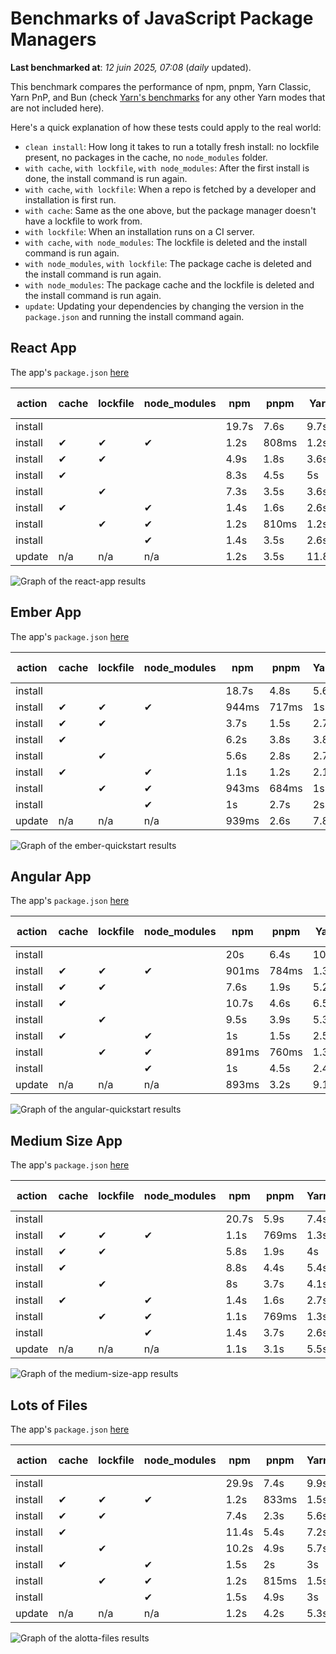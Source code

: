 # Benchmarks of JavaScript Package Managers

**Last benchmarked at**: _12 juin 2025, 07:08_ (_daily_ updated).

This benchmark compares the performance of npm, pnpm, Yarn Classic, Yarn PnP, and Bun (check [Yarn's benchmarks](https://yarnpkg.com/benchmarks) for any other Yarn modes that are not included here).

Here's a quick explanation of how these tests could apply to the real world:

- `clean install`: How long it takes to run a totally fresh install: no lockfile present, no packages in the cache, no `node_modules` folder.
- `with cache`, `with lockfile`, `with node_modules`: After the first install is done, the install command is run again.
- `with cache`, `with lockfile`: When a repo is fetched by a developer and installation is first run.
- `with cache`: Same as the one above, but the package manager doesn't have a lockfile to work from.
- `with lockfile`: When an installation runs on a CI server.
- `with cache`, `with node_modules`: The lockfile is deleted and the install command is run again.
- `with node_modules`, `with lockfile`: The package cache is deleted and the install command is run again.
- `with node_modules`: The package cache and the lockfile is deleted and the install command is run again.
- `update`: Updating your dependencies by changing the version in the `package.json` and running the install command again.

## React App

The app's `package.json` [here](./fixtures/react-app/package.json)

| action  | cache | lockfile | node_modules| npm | pnpm | Yarn | Yarn PnP | Bun |
| ---     | ---   | ---      | ---         | --- | ---  | ---  | ---      | --- |
| install |       |          |             | 19.7s | 7.6s | 9.7s | 2.6s | 2s |
| install | ✔     | ✔        | ✔           | 1.2s | 808ms | 1.2s | n/a | 35ms |
| install | ✔     | ✔        |             | 4.9s | 1.8s | 3.6s | 982ms | 458ms |
| install | ✔     |          |             | 8.3s | 4.5s | 5s | 2.3s | 432ms |
| install |       | ✔        |             | 7.3s | 3.5s | 3.6s | 973ms | 429ms |
| install | ✔     |          | ✔           | 1.4s | 1.6s | 2.6s | n/a | 36ms |
| install |       | ✔        | ✔           | 1.2s | 810ms | 1.2s | n/a | 31ms |
| install |       |          | ✔           | 1.4s | 3.5s | 2.6s | n/a | 31ms |
| update  | n/a | n/a | n/a | 1.2s | 3.5s | 11.8s | 3s | 35ms |

<img alt="Graph of the react-app results" src="results/img/react-app.svg" />

## Ember App

The app's `package.json` [here](./fixtures/ember-quickstart/package.json)

| action  | cache | lockfile | node_modules| npm | pnpm | Yarn | Yarn PnP | Bun |
| ---     | ---   | ---      | ---         | --- | ---  | ---  | ---      | --- |
| install |       |          |             | 18.7s | 4.8s | 5.6s | 2.3s | 1.4s |
| install | ✔     | ✔        | ✔           | 944ms | 717ms | 1s | n/a | 28ms |
| install | ✔     | ✔        |             | 3.7s | 1.5s | 2.7s | 865ms | 366ms |
| install | ✔     |          |             | 6.2s | 3.8s | 3.8s | 1.9s | 370ms |
| install |       | ✔        |             | 5.6s | 2.8s | 2.7s | 872ms | 351ms |
| install | ✔     |          | ✔           | 1.1s | 1.2s | 2.1s | n/a | 28ms |
| install |       | ✔        | ✔           | 943ms | 684ms | 1s | n/a | 28ms |
| install |       |          | ✔           | 1s | 2.7s | 2s | n/a | 27ms |
| update  | n/a | n/a | n/a | 939ms | 2.6s | 7.8s | 2.7s | 29ms |

<img alt="Graph of the ember-quickstart results" src="results/img/ember-quickstart.svg" />

## Angular App

The app's `package.json` [here](./fixtures/angular-quickstart/package.json)

| action  | cache | lockfile | node_modules| npm | pnpm | Yarn | Yarn PnP | Bun |
| ---     | ---   | ---      | ---         | --- | ---  | ---  | ---      | --- |
| install |       |          |             | 20s | 6.4s | 10.7s | 2.7s | 1.9s |
| install | ✔     | ✔        | ✔           | 901ms | 784ms | 1.3s | n/a | 30ms |
| install | ✔     | ✔        |             | 7.6s | 1.9s | 5.2s | 1.2s | 889ms |
| install | ✔     |          |             | 10.7s | 4.6s | 6.5s | 2.3s | 846ms |
| install |       | ✔        |             | 9.5s | 3.9s | 5.3s | 1.2s | 846ms |
| install | ✔     |          | ✔           | 1s | 1.5s | 2.5s | n/a | 29ms |
| install |       | ✔        | ✔           | 891ms | 760ms | 1.3s | n/a | 27ms |
| install |       |          | ✔           | 1s | 4.5s | 2.4s | n/a | 29ms |
| update  | n/a | n/a | n/a | 893ms | 3.2s | 9.1s | 2.5s | 34ms |

<img alt="Graph of the angular-quickstart results" src="results/img/angular-quickstart.svg" />

## Medium Size App

The app's `package.json` [here](./fixtures/medium-size-app/package.json)

| action  | cache | lockfile | node_modules| npm | pnpm | Yarn | Yarn PnP | Bun |
| ---     | ---   | ---      | ---         | --- | ---  | ---  | ---      | --- |
| install |       |          |             | 20.7s | 5.9s | 7.4s | 2.8s | 1.6s |
| install | ✔     | ✔        | ✔           | 1.1s | 769ms | 1.3s | n/a | 32ms |
| install | ✔     | ✔        |             | 5.8s | 1.9s | 4s | 1.1s | 498ms |
| install | ✔     |          |             | 8.8s | 4.4s | 5.4s | 2.4s | 486ms |
| install |       | ✔        |             | 8s | 3.7s | 4.1s | 1.1s | 475ms |
| install | ✔     |          | ✔           | 1.4s | 1.6s | 2.7s | n/a | 32ms |
| install |       | ✔        | ✔           | 1.1s | 769ms | 1.3s | n/a | 30ms |
| install |       |          | ✔           | 1.4s | 3.7s | 2.6s | n/a | 30ms |
| update  | n/a | n/a | n/a | 1.1s | 3.1s | 5.5s | 2.3s | 41ms |

<img alt="Graph of the medium-size-app results" src="results/img/medium-size-app.svg" />

## Lots of Files

The app's `package.json` [here](./fixtures/alotta-files/package.json)

| action  | cache | lockfile | node_modules| npm | pnpm | Yarn | Yarn PnP | Bun |
| ---     | ---   | ---      | ---         | --- | ---  | ---  | ---      | --- |
| install |       |          |             | 29.9s | 7.4s | 9.9s | 3.4s | 2.1s |
| install | ✔     | ✔        | ✔           | 1.2s | 833ms | 1.5s | n/a | 80ms |
| install | ✔     | ✔        |             | 7.4s | 2.3s | 5.6s | 1.3s | 747ms |
| install | ✔     |          |             | 11.4s | 5.4s | 7.2s | 2.8s | 724ms |
| install |       | ✔        |             | 10.2s | 4.9s | 5.7s | 1.3s | 726ms |
| install | ✔     |          | ✔           | 1.5s | 2s | 3s | n/a | 42ms |
| install |       | ✔        | ✔           | 1.2s | 815ms | 1.5s | n/a | 38ms |
| install |       |          | ✔           | 1.5s | 4.9s | 3s | n/a | 38ms |
| update  | n/a | n/a | n/a | 1.2s | 4.2s | 5.3s | 2.8s | 157ms |

<img alt="Graph of the alotta-files results" src="results/img/alotta-files.svg" />